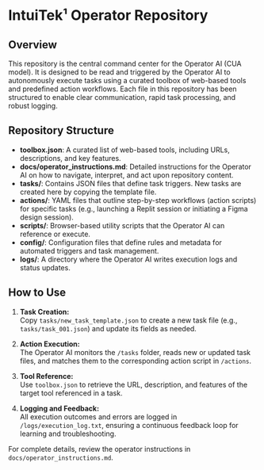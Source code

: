 # IntuiTek¹ Operator Repository

## Overview
This repository is the central command center for the Operator AI (CUA model). It is designed to be read and triggered by the Operator AI to autonomously execute tasks using a curated toolbox of web-based tools and predefined action workflows. Each file in this repository has been structured to enable clear communication, rapid task processing, and robust logging.

## Repository Structure
- **toolbox.json**: A curated list of web-based tools, including URLs, descriptions, and key features.
- **docs/operator_instructions.md**: Detailed instructions for the Operator AI on how to navigate, interpret, and act upon repository content.
- **tasks/**: Contains JSON files that define task triggers. New tasks are created here by copying the template file.
- **actions/**: YAML files that outline step-by-step workflows (action scripts) for specific tasks (e.g., launching a Replit session or initiating a Figma design session).
- **scripts/**: Browser-based utility scripts that the Operator AI can reference or execute.
- **config/**: Configuration files that define rules and metadata for automated triggers and task management.
- **logs/**: A directory where the Operator AI writes execution logs and status updates.

## How to Use
1. **Task Creation:**  
   Copy `tasks/new_task_template.json` to create a new task file (e.g., `tasks/task_001.json`) and update its fields as needed.

2. **Action Execution:**  
   The Operator AI monitors the `/tasks` folder, reads new or updated task files, and matches them to the corresponding action script in `/actions`.

3. **Tool Reference:**  
   Use `toolbox.json` to retrieve the URL, description, and features of the target tool referenced in a task.

4. **Logging and Feedback:**  
   All execution outcomes and errors are logged in `/logs/execution_log.txt`, ensuring a continuous feedback loop for learning and troubleshooting.

For complete details, review the operator instructions in `docs/operator_instructions.md`.
